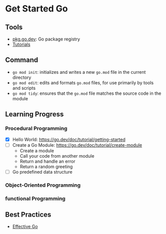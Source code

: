 # Get Started Go

## Tools

- [pkg.go.dev](https://pkg.go.dev/): Go package registry
- [Tutorials](https://go.dev/doc/tutorial/)

## Command

- `go mod init`: initializes and writes a new `go.mod` file in the current directory
- `go mod edit`: edits and formats `go.mod` files, for use primarily by tools and scripts
- `go mod tidy`: ensures that the `go.mod` file matches the source code in the module

## Learning Progress

### Procedural Programming

- [x] Hello World: https://go.dev/doc/tutorial/getting-started
- [ ] Create a Go Module: https://go.dev/doc/tutorial/create-module
  - Create a module
  - Call your code from another module
  - Return and handle an error
  - Return a random greeting
- [ ] Go predefined data structure

### Object-Oriented Programming

### functional Programming

## Best Practices

- [Effective Go](https://go.dev/doc/effective_go)
